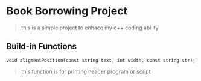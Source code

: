 # Book Borrowing Project
> this is a simple project to enhace my c++ coding ability
## Build-in Functions
```
void aligmentPosition(const string text, int width, const string str);
```
> this function is for printing header program or script